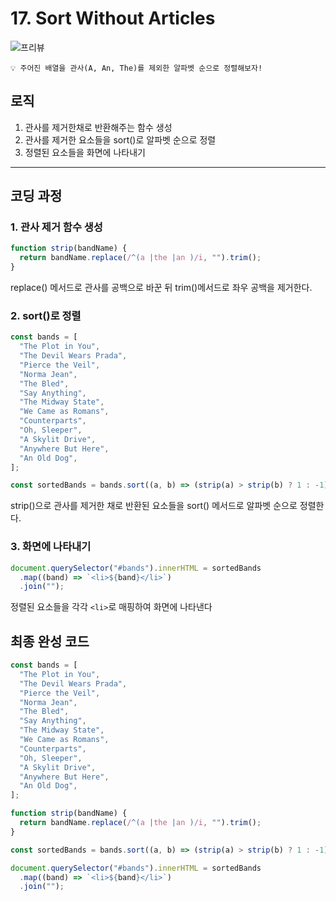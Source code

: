 # 17. Sort Without Articles

![프리뷰](https://user-images.githubusercontent.com/87363422/156432263-c6fa26c1-6dfa-4ad4-b37b-1298c108d968.png)

```
💡 주어진 배열을 관사(A, An, The)를 제외한 알파벳 순으로 정렬해보자!
```

## 로직

1. 관사를 제거한채로 반환해주는 함수 생성
2. 관사를 제거한 요소들을 sort()로 알파벳 순으로 정렬
3. 정렬된 요소들을 화면에 나타내기

---

## 코딩 과정

### **1. 관사 제거 함수 생성**

```jsx
function strip(bandName) {
  return bandName.replace(/^(a |the |an )/i, "").trim();
}
```

replace() 메서드로 관사를 공백으로 바꾼 뒤 trim()메서드로 좌우 공백을 제거한다.

### **2. sort()로 정렬**

```jsx
const bands = [
  "The Plot in You",
  "The Devil Wears Prada",
  "Pierce the Veil",
  "Norma Jean",
  "The Bled",
  "Say Anything",
  "The Midway State",
  "We Came as Romans",
  "Counterparts",
  "Oh, Sleeper",
  "A Skylit Drive",
  "Anywhere But Here",
  "An Old Dog",
];

const sortedBands = bands.sort((a, b) => (strip(a) > strip(b) ? 1 : -1));
```

strip()으로 관사를 제거한 채로 반환된 요소들을 sort() 메서드로 알파벳 순으로 정렬한다.

### **3. 화면에 나타내기**

```jsx
document.querySelector("#bands").innerHTML = sortedBands
  .map((band) => `<li>${band}</li>`)
  .join("");
```

정렬된 요소들을 각각 `<li>`로 매핑하여 화면에 나타낸다

## 최종 완성 코드

```jsx
const bands = [
  "The Plot in You",
  "The Devil Wears Prada",
  "Pierce the Veil",
  "Norma Jean",
  "The Bled",
  "Say Anything",
  "The Midway State",
  "We Came as Romans",
  "Counterparts",
  "Oh, Sleeper",
  "A Skylit Drive",
  "Anywhere But Here",
  "An Old Dog",
];

function strip(bandName) {
  return bandName.replace(/^(a |the |an )/i, "").trim();
}

const sortedBands = bands.sort((a, b) => (strip(a) > strip(b) ? 1 : -1));

document.querySelector("#bands").innerHTML = sortedBands
  .map((band) => `<li>${band}</li>`)
  .join("");
```

